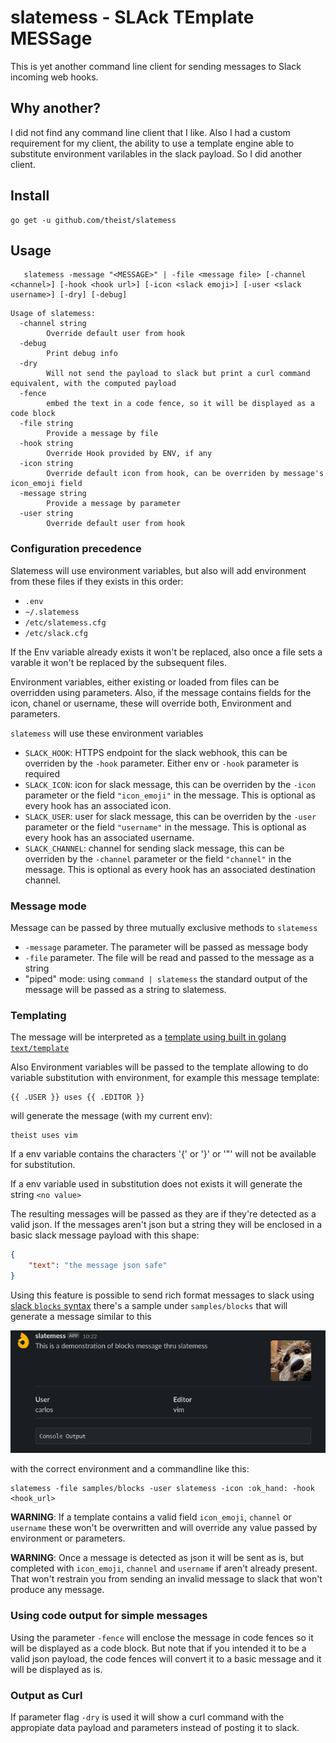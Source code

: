 # slatemess - SLAck TEmplate MESSage

This is yet another command line client for sending messages to Slack incoming web hooks.

## Why another?

I did not find any command line client that I like. Also I had a custom requirement for my client, the ability to use a template engine able to substitute environment varilables in the slack payload. So I did another client.

## Install

```text
go get -u github.com/theist/slatemess
```

## Usage

```text
   slatemess -message "<MESSAGE>" | -file <message file> [-channel <channel>] [-hook <hook url>] [-icon <slack emoji>] [-user <slack username>] [-dry] [-debug]
```

```text
Usage of slatemess:
  -channel string
        Override default user from hook
  -debug
        Print debug info
  -dry
        Will not send the payload to slack but print a curl command equivalent, with the computed payload
  -fence
        embed the text in a code fence, so it will be displayed as a code block
  -file string
        Provide a message by file
  -hook string
        Override Hook provided by ENV, if any
  -icon string
        Override default icon from hook, can be overriden by message's icon_emoji field
  -message string
        Provide a message by parameter
  -user string
        Override default user from hook
```

### Configuration precedence

Slatemess will use environment variables, but also will add environment from these files if they exists in this order:

- `.env`
- `~/.slatemess`
- `/etc/slatemess.cfg`
- `/etc/slack.cfg`

If the Env variable already exists it won't be replaced, also once a file sets a varable it won't be replaced by the subsequent files.

Environment variables, either existing or loaded from files can be overridden using parameters. Also, if the message contains fields for the icon, chanel or username, these will override both, Environment and parameters.

`slatemess` will use these environment variables

- `SLACK_HOOK`: HTTPS endpoint for the slack webhook, this can be overriden by the `-hook` parameter. Either env or `-hook` parameter is required
- `SLACK_ICON`: icon for slack message, this can be overriden by the `-icon` parameter or the field `"icon_emoji"` in the message. This is optional as every hook has an associated icon.
- `SLACK_USER`: user for slack message, this can be overriden by the `-user` parameter or the field `"username"` in the message. This is optional as every hook has an associated username.
- `SLACK_CHANNEL`: channel for sending slack message, this can be overriden by the `-channel` parameter or the field `"channel"` in the message. This is optional as every hook has an associated destination channel.

### Message mode

Message can be passed by three mutually exclusive methods to `slatemess`

- `-message` parameter. The parameter will be passed as message body
- `-file` parameter. The file will be read and passed to the message as a string
- "piped" mode: using `command | slatemess` the standard output of the message will be passed as a string to slatemess.

### Templating

The message will be interpreted as a [template using built in golang `text/template`](https://golang.org/pkg/text/template/)

Also Environment variables will be passed to the template allowing to do variable substitution with environment, for example this message template:

```go-text-template
{{ .USER }} uses {{ .EDITOR }}
```

will generate the message (with my current env):

```text
theist uses vim
```

If a env variable contains the characters '{' or '}' or '"' will not be available for substitution.

If a env variable used in substitution does not exists it will generate the string `<no value>`

The resulting messages will be passed as they are if they're detected as a valid json. If the messages aren't json but a string they will be enclosed in a basic slack message payload with this shape:

```json
{
    "text": "the message json safe"
}
```

Using this feature is possible to send rich format messages to slack using [slack `blocks` syntax](https://api.slack.com/reference/block-kit/blocks) there's a sample under `samples/blocks` that will generate a message similar to this

![blocks message](https://github.com/theist/slatemess/blob/media/sample_message.png?raw=true)

with the correct environment and a commandline like this:

```shell
slatemess -file samples/blocks -user slatemess -icon :ok_hand: -hook <hook_url>
```

**WARNING**: If a template contains a valid field `icon_emoji`, `channel` or `username` these won't be overwritten and will override any value passed by environment or parameters.

**WARNING**: Once a message is detected as json it will be sent as is, but completed with `icon_emoji`, `channel` and `username` if aren't already present. That won't restrain you from sending an invalid message to slack that won't produce any message.

### Using code output for simple messages

Using the parameter `-fence` will enclose the message in code fences so it will be displayed as a code block. But note that if you intended it to be a valid json payload, the code fences will convert it to a basic message and it will be displayed as is.

### Output as Curl

If parameter flag `-dry` is used it will show a curl command with the appropiate data payload and parameters instead of posting it to slack.
